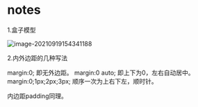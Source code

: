 # notes



1.盒子模型



![image-20210919154341188](README.assets/image-20210919154341188.png)


2.内外边距的几种写法

margin:0; 即无外边距。
margin:0 auto; 即上下为0，左右自动居中。
margin:0;1px;2px;3px; 顺序一次为上右下左，顺时针。

内边距padding同理。